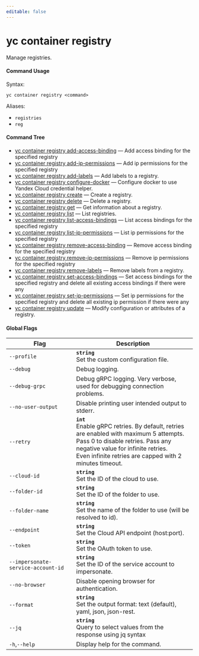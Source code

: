 ```yaml
---
editable: false
---
```


# yc container registry

Manage registries.

#### Command Usage

Syntax: 

`yc container registry <command>`

Aliases: 

- `registries`
- `reg`

#### Command Tree

- [yc container registry add-access-binding](add-access-binding.md) — Add access binding for the specified registry
- [yc container registry add-ip-permissions](add-ip-permissions.md) — Add ip permissions for the specified registry
- [yc container registry add-labels](add-labels.md) — Add labels to a registry.
- [yc container registry configure-docker](configure-docker.md) — Configure docker to use Yandex Cloud credential helper.
- [yc container registry create](create.md) — Create a registry.
- [yc container registry delete](delete.md) — Delete a registry.
- [yc container registry get](get.md) — Get information about a registry.
- [yc container registry list](list.md) — List registries.
- [yc container registry list-access-bindings](list-access-bindings.md) — List access bindings for the specified registry
- [yc container registry list-ip-permissions](list-ip-permissions.md) — List ip permissions for the specified registry
- [yc container registry remove-access-binding](remove-access-binding.md) — Remove access binding for the specified registry
- [yc container registry remove-ip-permissions](remove-ip-permissions.md) — Remove ip permissions for the specified registry
- [yc container registry remove-labels](remove-labels.md) — Remove labels from a registry.
- [yc container registry set-access-bindings](set-access-bindings.md) — Set access bindings for the specified registry and delete all existing access bindings if there were any
- [yc container registry set-ip-permissions](set-ip-permissions.md) — Set ip permissions for the specified registry and delete all existing ip permission if there were any
- [yc container registry update](update.md) — Modify configuration or attributes of a registry.

#### Global Flags

| Flag | Description |
|----|----|
|`--profile`|<b>`string`</b><br/>Set the custom configuration file.|
|`--debug`|Debug logging.|
|`--debug-grpc`|Debug gRPC logging. Very verbose, used for debugging connection problems.|
|`--no-user-output`|Disable printing user intended output to stderr.|
|`--retry`|<b>`int`</b><br/>Enable gRPC retries. By default, retries are enabled with maximum 5 attempts.<br/>Pass 0 to disable retries. Pass any negative value for infinite retries.<br/>Even infinite retries are capped with 2 minutes timeout.|
|`--cloud-id`|<b>`string`</b><br/>Set the ID of the cloud to use.|
|`--folder-id`|<b>`string`</b><br/>Set the ID of the folder to use.|
|`--folder-name`|<b>`string`</b><br/>Set the name of the folder to use (will be resolved to id).|
|`--endpoint`|<b>`string`</b><br/>Set the Cloud API endpoint (host:port).|
|`--token`|<b>`string`</b><br/>Set the OAuth token to use.|
|`--impersonate-service-account-id`|<b>`string`</b><br/>Set the ID of the service account to impersonate.|
|`--no-browser`|Disable opening browser for authentication.|
|`--format`|<b>`string`</b><br/>Set the output format: text (default), yaml, json, json-rest.|
|`--jq`|<b>`string`</b><br/>Query to select values from the response using jq syntax|
|`-h`,`--help`|Display help for the command.|
